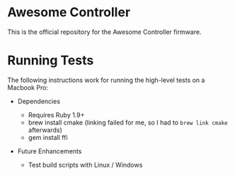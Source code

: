 Awesome Controller
==================

This is the official repository for the Awesome Controller firmware.


Running Tests
=============
The following instructions work for running the high-level
tests on a Macbook Pro:

* Dependencies
  * Requires Ruby 1.9+
  * brew install cmake (linking failed for me, so I had to `brew link cmake` afterwards)
  * gem install ffi

* Future Enhancements
  * Test build scripts with Linux / Windows